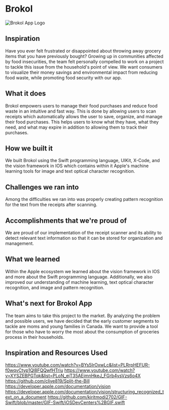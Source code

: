 # Brokol

![Brokol App Logo](https://lh4.googleusercontent.com/0V7ny13NyRQeNUCT_GGFiHzpDOae8ubslkTOY_Sfm1SA80HIS-z-eAI_euUOA7E8a5Y=w2400)

## Inspiration
Have you ever felt frustrated or disappointed about throwing away grocery items that you have previously bought? Growing up in communities affected by food insecurities, the team felt personally compelled to work on a project to tackle this issue from the household's point of view. We want consumers to visualize their money savings and environmental impact from reducing food waste, while promoting food security with our app. 

## What it does
Brokol empowers users to manage their food purchases and reduce food waste in an intuitive and fast way. This is done by allowing users to scan receipts which automatically allows the user to save, organize, and manage their food purchases. This helps users to know what they have, what they need, and what may expire in addition to allowing them to track their purchases.

## How we built it
We built Brokol using the Swift programming language, UIKit, X-Code, and the vision framework in IOS which contains within it Apple's machine learning tools for image and text optical character recognition.

## Challenges we ran into
Among the difficulties we ran into was properly creating pattern recognition for the text from the receipts after scanning.

## Accomplishments that we're proud of
We are proud of our implementation of the receipt scanner and its ability to detect relevant text information so that it can be stored for organization and management.

## What we learned
Within the Apple ecosystem we learned about the vision framework in IOS and more about the Swift programming language. Additionally, we also improved our understanding of machine learning, text optical character recognition, and image and pattern recognition.

## What's next for Brokol App
The team aims to take this project to the market. By analyzing the problem and possible users, we have decided that the early customer segments to tackle are moms and young families in Canada. We want to provide a tool for those who have to worry the most about the consumption of groceries process in their households. 

## Inspiration and Resources Used
https://www.youtube.com/watch?v=BYs5IrOxwLc&list=PLRrpHEFUR-f0wqvCtyp1Ql8FQQwfHTriu
https://www.youtube.com/watch?v=XYSZEBPGTqk&list=PLoN_ejT35AEjmnHkeJ_FGrb4ysVzs6o4X
https://github.com/clive819/Split-the-Bill
https://developer.apple.com/documentation/vision
https://developer.apple.com/documentation/vision/structuring_recognized_text_on_a_document
https://github.com/kiritmodi2702/GIF-Swift/blob/master/GIF-Swift/iOSDevCenters%2BGIF.swift
